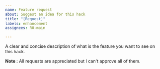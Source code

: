 ```yaml
---
name: Feature request
about: Suggest an idea for this hack
title: "[Request]"
labels: enhancement
assignees: R0-main

---
```


A clear and concise description of what is the feature you want to see on this hack. 

**Note :** All requests are appreciated but I can't approve all of them.
